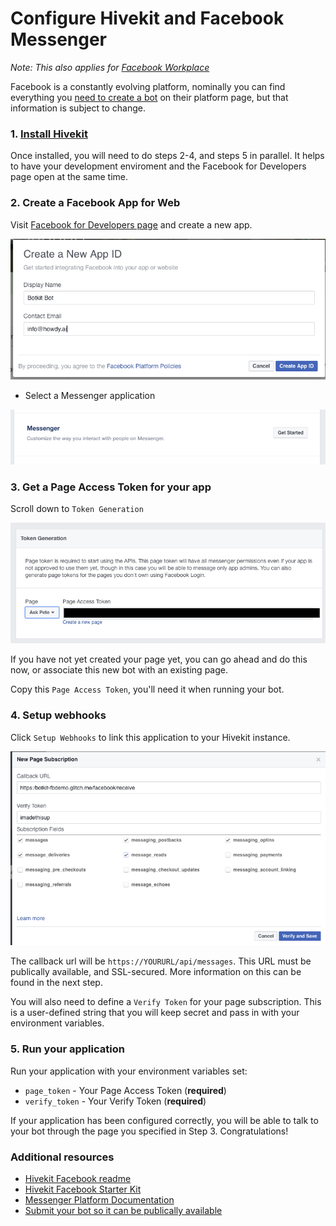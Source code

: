 # Configure Hivekit and Facebook Messenger

*Note: This also applies for [Facebook Workplace](https://www.facebook.com/workplace)*

Facebook is a constantly evolving platform, nominally you can find everything you [need to create a bot](https://developers.facebook.com/docs/messenger-platform/guides/quick-start) on their platform page, but that information is subject to change.

### 1. [Install Hivekit](../index.md)

Once installed, you will need to do steps 2-4, and steps 5 in parallel. It helps to have your development enviroment and the Facebook for Developers page open at the same time.

### 2. Create a Facebook App for Web

Visit [Facebook for Developers page](https://developers.facebook.com/tools-and-support/) and create a new app.

![Screenshot of create an APP ID in Facebook developer portal](IMG/fb_new.png)

* Select a Messenger application

![Screenshot of configuring your app in the Facebook developer portal](IMG/fb_mess.png)

### 3. Get a Page Access Token for your app
Scroll down to `Token Generation`

![Screenshot of page access tokens in Facebook portal](IMG/fb_tokengen.png)

If you have not yet created your page yet, you can go ahead and do this now, or associate this new bot with an existing page.

Copy this `Page Access Token`, you'll need it when running your bot.

### 4. Setup webhooks
Click  `Setup Webhooks` to link this application to your Hivekit instance.

![Screenshot of configuring webhooks in the Facebook portal](IMG/fb_webhooks.png)

The callback url will be `https://YOURURL/api/messages`. This URL must be publically available, and SSL-secured. More information on this can be found in the next step.

You will also need to define a `Verify Token` for your page subscription. This is a user-defined string that you will keep secret and pass in with your environment variables.

### 5. Run your application

Run your application with your environment variables set:

* `page_token` - Your Page Access Token (**required**)
* `verify_token` - Your Verify Token (**required**)

If your application has been configured correctly, you will be able to talk to your bot through the page you specified in Step 3. Congratulations!

### Additional resources
*  [Hivekit Facebook readme](../platforms/facebook.md)
*  [Hivekit Facebook Starter Kit](https://github.com/texthive/hivekit-starter-facebook)
*  [Messenger Platform Documentation](https://developers.facebook.com/products/messenger/)
*  [Submit your bot so it can be publically available](https://developers.facebook.com/docs/messenger-platform/submission-process)
